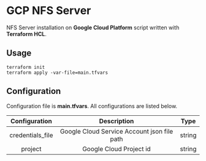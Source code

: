 # GCP NFS Server 

NFS Server installation on **Google Cloud Platform** script written with **Terraform HCL**.

## Usage

    terraform init
    terraform apply -var-file=main.tfvars
    
## Configuration 

Configuration file is **main.tfvars**. All configurations are listed below.


| Configuration     | Description                                 | Type |
|:-----------------:|:-------------------------------------------:|:----:|
| credentials_file  | Google Cloud Service Account json file path |string|
| project           | Google Cloud Project id                     |string|